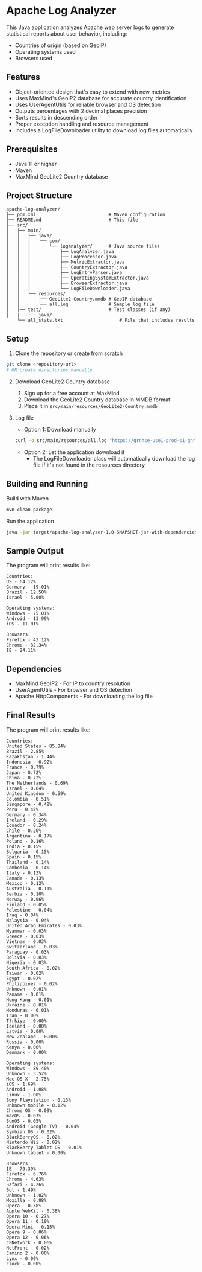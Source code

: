 # Apache Log Analyzer
This Java application analyzes Apache web server logs to generate statistical reports about user behavior, including:
* Countries of origin (based on GeoIP)
* Operating systems used
* Browsers used

## Features
* Object-oriented design that's easy to extend with new metrics
* Uses MaxMind's GeoIP2 database for accurate country identification
* Uses UserAgentUtils for reliable browser and OS detection
* Outputs percentages with 2 decimal places precision
* Sorts results in descending order
* Proper exception handling and resource management
* Includes a LogFileDownloader utility to download log files automatically

## Prerequisites
* Java 11 or higher
* Maven
* MaxMind GeoLite2 Country database

## Project Structure
```
apache-log-analyzer/
├── pom.xml                           # Maven configuration
├── README.md                         # This file
├── src/
│   ├── main/
│   │   ├── java/
│   │   │   └── com/
│   │   │       └── loganalyzer/      # Java source files
│   │   │           ├── LogAnalyzer.java
│   │   │           ├── LogProcessor.java
│   │   │           ├── MetricExtractor.java
│   │   │           ├── CountryExtractor.java
│   │   │           ├── LogEntryParser.java
│   │   │           ├── OperatingSystemExtractor.java
│   │   │           ├── BrowserExtractor.java
│   │   │           └── LogFileDownloader.java
│   │   └── resources/
│   │       ├── GeoLite2-Country.mmdb # GeoIP database
│   │       └── all.log               # Sample log file
│   |── test/                         # Test classes (if any)
│   |   └── java/
    └── all_stats.txt                     # File that includes results
```

## Setup
1. Clone the repository or create from scratch
```bash
git clone <repository-url>
# OR create directories manually
```

2. Download GeoLite2 Country database
   1. Sign up for a free account at MaxMind
   2. Download the GeoLite2 Country database in MMDB format
   3. Place it in `src/main/resources/GeoLite2-Country.mmdb`

3. Log file
   - Option 1: Download manually
   ```bash
   curl -o src/main/resources/all.log "https://grnhse-use1-prod-s1-ghr.s3.amazonaws.com/generic_attachments/attachments/002/693/931/original/all.log?X-Amz-Algorithm=AWS4-HMAC-SHA256&X-Amz-Credential=AKIAVQGOLGY373LJL5PF%2F20250306%2Fus-east-1%2Fs3%2Faws4_request&X-Amz-Date=20250306T130529Z&X-Amz-Expires=604800&X-Amz-SignedHeaders=host&X-Amz-Signature=7cd1b62143623b64595973d608855416f8711ca59d39c578c1bd8f96b620419e"
   ```
   - Option 2: Let the application download it
     - The LogFileDownloader class will automatically download the log file if it's not found in the resources directory

## Building and Running
Build with Maven
```bash
mvn clean package
```

Run the application
```bash
java -jar target/apache-log-analyzer-1.0-SNAPSHOT-jar-with-dependencies.jar
```

## Sample Output
The program will print results like:
```
Countries:
US - 64.12%
Germany - 19.01%
Brazil - 12.50%
Israel - 5.00%

Operating systems:
Windows - 75.01%
Android - 13.99%
iOS - 11.01%

Browsers:
Firefox - 43.12%
Chrome - 32.34%
IE - 24.11%
```

## Dependencies
* MaxMind GeoIP2 - For IP to country resolution
* UserAgentUtils - For browser and OS detection
* Apache HttpComponents - For downloading the log file


## Final Results
The program will print results like:
```
Countries:
United States - 85.84%
Brazil - 2.85%
Kazakhstan - 1.44%
Indonesia - 0.92%
France - 0.79%
Japan - 0.72%
China - 0.72%
The Netherlands - 0.69%
Israel - 0.64%
United Kingdom - 0.59%
Colombia - 0.51%
Singapore - 0.48%
Peru - 0.45%
Germany - 0.34%
Ireland - 0.29%
Ecuador - 0.24%
Chile - 0.20%
Argentina - 0.17%
Poland - 0.16%
India - 0.15%
Bulgaria - 0.15%
Spain - 0.15%
Thailand - 0.14%
Cambodia - 0.14%
Italy - 0.13%
Canada - 0.13%
Mexico - 0.12%
Australia - 0.11%
Serbia - 0.10%
Norway - 0.06%
Finland - 0.05%
Palestine - 0.04%
Iraq - 0.04%
Malaysia - 0.04%
United Arab Emirates - 0.03%
Myanmar - 0.03%
Greece - 0.03%
Vietnam - 0.03%
Switzerland - 0.03%
Paraguay - 0.03%
Bolivia - 0.03%
Nigeria - 0.03%
South Africa - 0.02%
Taiwan - 0.02%
Egypt - 0.02%
Philippines - 0.02%
Unknown - 0.01%
Panama - 0.01%
Hong Kong - 0.01%
Ukraine - 0.01%
Honduras - 0.01%
Iran - 0.00%
T?rkiye - 0.00%
Iceland - 0.00%
Latvia - 0.00%
New Zealand - 0.00%
Russia - 0.00%
Kenya - 0.00%
Denmark - 0.00%

Operating systems:
Windows - 89.40%
Unknown - 3.52%
Mac OS X - 2.75%
iOS - 1.69%
Android - 1.08%
Linux - 1.00%
Sony Playstation - 0.13%
Unknown mobile - 0.12%
Chrome OS - 0.09%
macOS - 0.07%
SunOS - 0.05%
Android (Google TV) - 0.04%
Symbian OS - 0.02%
BlackBerryOS - 0.02%
Nintendo Wii - 0.02%
BlackBerry Tablet OS - 0.01%
Unknown tablet - 0.00%

Browsers:
IE - 79.39%
Firefox - 6.76%
Chrome - 4.63%
Safari - 4.26%
Bot - 1.49%
Unknown - 1.02%
Mozilla - 0.88%
Opera - 0.38%
Apple WebKit - 0.38%
Opera 10 - 0.27%
Opera 11 - 0.19%
Opera Mini - 0.15%
Opera 9 - 0.06%
Opera 12 - 0.06%
CFNetwork - 0.06%
NetFront - 0.02%
Camino 2 - 0.00%
Lynx - 0.00%
Flock - 0.00%
```
